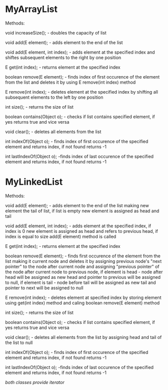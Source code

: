 # MyArrayList 
Methods: 

void increaseSize(); - doubles the capacity of list

void add(E element); - adds element to the end of the list

void add(E element, int index); - adds element at the specified index and shiftes subsequent elements to the right by one position

E get(int index); - returns element at the specified index

boolean remove(E element); - finds index of first occurence of the element from the list and deletes it by using E remove(int index) method

E remove(int index); - deletes element at the specified index by shifting all subsequent elements to the left by one position

int size(); - returns the size of list

boolean contains(Object o); - checks if list contains specified element, if yes returns true and vice versa

void clear(); - deletes all elements from the list

int indexOf(Object o); - finds index of first occurence of the specified element and returns index, if not found returns -1

int lastIndexOf(Object o); -finds index of last occurence of the specified element and returns index, if not found returns -1


# MyLinkedList
Methods: 

void add(E element); - adds element to the end of the list making new element the tail of list, if list is empty new element is assigned as head and tail

void add(E element, int index); - adds element at the specified index, if index is 0 new element is assigned as head and refers to previous head, 
if index is equal to size add(E element) method is called

E get(int index); - returns element at the specified index

boolean remove(E element); - finds first occurence of the element from the list making it current node and deletes it by assigning previous node's "next pointer" to the node after current node and assigning "previous pointer" of the node after current node to previous node,
if element is head - node after head will be assigned as new head and pointer to previous will be assigned to null,
if element is tail - node before tail will be assigned as new tail and pointer to next will be assigned to null

E remove(int index); - deletes element at specified index by storing element using get(int index) method and caling boolean remove(E element) method

int size(); - returns the size of list

boolean contains(Object o); - checks if list contains specified element, if yes returns true and vice versa

void clear(); - deletes all elements from the list by assigning head and tail of the list to null

int indexOf(Object o); - finds index of first occurence of the specified element and returns index, if not found returns -1

int lastIndexOf(Object o); -finds index of last occurence of the specified element and returns index, if not found returns -1


*both classes provide iterator*
